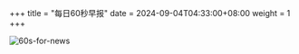 +++
title = "每日60秒早报"
date = 2024-09-04T04:33:00+08:00
weight = 1
+++

![60s-for-news](/img/zaobao/zaobao.png "由 ALAPI 提供支持")
